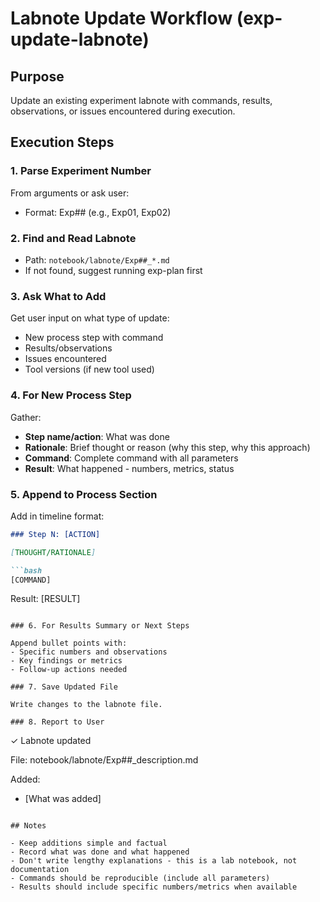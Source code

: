 # Labnote Update Workflow (exp-update-labnote)

## Purpose

Update an existing experiment labnote with commands, results, observations, or issues encountered during execution.

## Execution Steps

### 1. Parse Experiment Number

From arguments or ask user:
- Format: Exp## (e.g., Exp01, Exp02)

### 2. Find and Read Labnote

- Path: `notebook/labnote/Exp##_*.md`
- If not found, suggest running exp-plan first

### 3. Ask What to Add

Get user input on what type of update:
- New process step with command
- Results/observations
- Issues encountered
- Tool versions (if new tool used)

### 4. For New Process Step

Gather:
- **Step name/action**: What was done
- **Rationale**: Brief thought or reason (why this step, why this approach)
- **Command**: Complete command with all parameters
- **Result**: What happened - numbers, metrics, status

### 5. Append to Process Section

Add in timeline format:

```markdown
### Step N: [ACTION]

[THOUGHT/RATIONALE]

```bash
[COMMAND]
```

Result: [RESULT]
```

### 6. For Results Summary or Next Steps

Append bullet points with:
- Specific numbers and observations
- Key findings or metrics
- Follow-up actions needed

### 7. Save Updated File

Write changes to the labnote file.

### 8. Report to User

```
✓ Labnote updated

File: notebook/labnote/Exp##_description.md

Added:
- [What was added]
```

## Notes

- Keep additions simple and factual
- Record what was done and what happened
- Don't write lengthy explanations - this is a lab notebook, not documentation
- Commands should be reproducible (include all parameters)
- Results should include specific numbers/metrics when available
